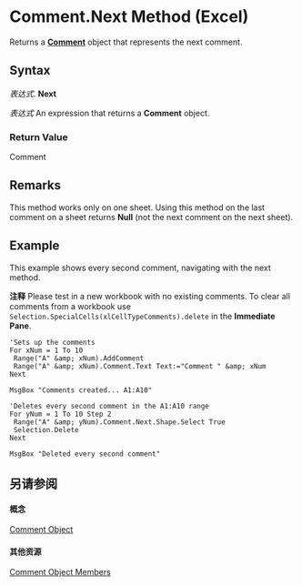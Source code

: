 
# Comment.Next Method (Excel)

Returns a  **[Comment](3627e9be-2a28-9dc5-c822-ad42857134e3.md)** object that represents the next comment.


## Syntax

 _表达式_. **Next**

 _表达式_ An expression that returns a **Comment** object.


### Return Value

Comment


## Remarks

This method works only on one sheet. Using this method on the last comment on a sheet returns  **Null** (not the next comment on the next sheet).


## Example

This example shows every second comment, navigating with the next method.


 **注释**  Please test in a new workbook with no existing comments. To clear all comments from a workbook use  `Selection.SpecialCells(xlCellTypeComments).delete` in the **Immediate Pane**.


```
'Sets up the comments 
For xNum = 1 To 10 
 Range("A" &amp; xNum).AddComment 
 Range("A" &amp; xNum).Comment.Text Text:="Comment " &amp; xNum 
Next 
 
MsgBox "Comments created... A1:A10" 
 
'Deletes every second comment in the A1:A10 range 
For yNum = 1 To 10 Step 2 
 Range("A" &amp; yNum).Comment.Next.Shape.Select True 
 Selection.Delete 
Next 
 
MsgBox "Deleted every second comment"
```


## 另请参阅


#### 概念


[Comment Object](3627e9be-2a28-9dc5-c822-ad42857134e3.md)
#### 其他资源


[Comment Object Members](http://msdn.microsoft.com/library/b2ed3262-4479-83e9-28a1-8d61870db1f1%28Office.15%29.aspx)